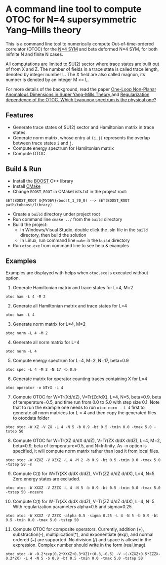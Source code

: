# A command line tool to compute OTOC for N=4 supersymmetric Yang–Mills theory
This is a command line tool to numerically compute Out-of-time-ordered correlator (OTOC) for the [N=4 SYM](https://en.wikipedia.org/wiki/N_%3D_4_supersymmetric_Yang%E2%80%93Mills_theory)
and beta deformed N=4 SYM, for both inifnite N and finite N cases.

All computations are limited to SU(2) sector where trace states are built out of from X and Z. The number of fields in a trace state is called trace length, denoted by integer 
number L. The X field are also called magnon, its number is denoted by an integer M <= L.

For more details of the background, read the paper [One-Loop Non-Planar Anomalous Dimensions in Super Yang-Mills Theory
](https://arxiv.org/abs/2005.14254) and [Regularization dependence of the OTOC. Which Lyapunov spectrum is the physical one?
](https://arxiv.org/abs/1903.09595)

## Features
- Generate trace states of SU(2) sector and Hamiltonian matrix in trace states.
- Generate norm matrix, whose entry at `(i,j)` represents the overlap between trace states `i` and `j`.
- Compute energy spectrum for Hamiltonian matrix
- Compute OTOC


## Build & Run
- Install the [BOOST](https://www.boost.org/) C++ library
- Install [CMake](https://cmake.org/)
- Change `BOOST_ROOT` in CMakeLists.txt in the project root:
```
SET(BOOST_ROOT ${MYDEV}/boost_1_70_0) --> SET(BOOST_ROOT path/toboost/library)
```
- Create a `build` directory under project root
- Run command line `cmake ../` from the `build` directory
- Build the project:
  - In Windows/Visual Studio, double click the .sln file in the `build` directory, then build the solution 
  - In Linux, run command line `make` in the `build` directory
- Run `otoc.exe` from command line to see help & examples

## Examples
Examples are displayed with helps when `otoc.exe` is executed without option.

1. Generate Hamiltonian matrix and trace states for L=4, M=2
```shell
otoc ham -L 4 -M 2
```

2. Generate all Hamiltonian matrix and trace states for L=4
```
otoc ham -L 4
```

3. Generate norm matrix for L=4, M=2
```
otoc norm -L 4 -M 2
```

4. Generate all norm matrix for L=4
```
otoc norm -L 4
```

5. Compute energy spectrum for L=4, M=2, N=17, beta=0.9
```
otoc spec -L 4 -M 2 -N 17 -b 0.9
```

6. Generate matrix for operator counting traces containing X for L=4
```
otoc operator -o NTrX -L 4
```

7. Compute OTOC for W=Tr(Xd/dZ), V=Tr(Zd/dX), L=4, N=5, beta=0.9, beta of temperature=0.5, and time run from 0.0 to 5.0 with step size 0.1. Note that
to run the example one needs to run `otoc norm - L 4` first to generate all norm matrices for L = 4 and then copy the generated files to otocdata folder
```
otoc otoc -W XZ -V ZX -L 4 -N 5 -b 0.9 -bt 0.5 -tmin 0.0 -tmax 5.0 -tstep 50
```

8. Compute OTOC for W=Tr(XZ d/dX d/dZ), V=Tr(ZX d/dX d/dZ), L=4, M=2, beta=0.9, beta of temperature=0.5, and N=Infinity. As -n option is specified,
it will compute norm matrix rather than load it from local files.
```
otoc otoc -W XZXZ -V XZXZ -L 4 -M 2 -b 0.9 -bt 0.5 -tmin 0.0 -tmax 5.0 -tstep 50 -n
```

9. Compute C(t) for W=Tr(XX d/dX d/dZ), V=Tr(ZZ d/dZ d/dX), L=4, N=5. Zero energy states are excluded.
```
otoc otoc -W XXXZ -V ZZZX -L 4 -N 5 -b 0.9 -bt 0.5 -tmin 0.0 -tmax 5.0 -tstep 50 -nozero
```

10. Compute C(t) for W=Tr(XX d/dX d/dZ), V=Tr(ZZ d/dZ d/dX), L=4, N=5. With regularization parameters alpha=0.5 and sigma=0.25.
```
otoc otoc -W XXXZ -V ZZZX -alpha 0.5 -sigma 0.25 -L 4 -N 5 -b 0.9 -bt 0.5 -tmin 0.0 -tmax 5.0 -tstep 50
```

11. Compute OTOC for composite operators. Currently, addition (+), substraction(-), multiplication(*), and exponentiate (exp), and normal ordered (~) are
supported. No division (/) and space is allowd in the expression. Complex number should write in the form (real,imag).
```
otoc otoc -W -0.2*exp(0.2*XXXZ+0.3*XZ)+(0.3,-0.5) -V ~(-XZXZ+0.5*ZZZX-0.2*ZX) -L 4 -N 5 -b 0.9 -bt 0.5 -tmin 0.0 -tmax 5.0 -tstep 50
```
